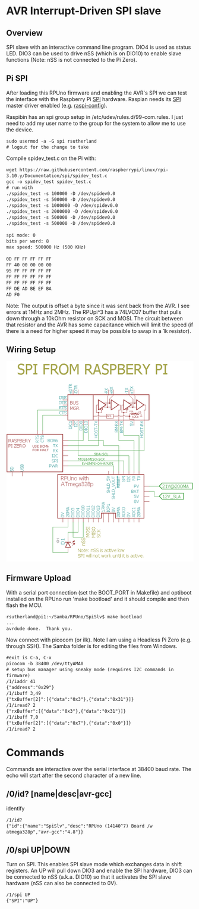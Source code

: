 # AVR  Interrupt-Driven SPI slave

## Overview

SPI slave with an interactive command line program. DIO4 is used as status LED. DIO3 can be used to drive nSS (which is on DIO10) to enable slave functions (Note: nSS is not connected to the Pi Zero).


## Pi SPI

After loading this RPUno firmware and enabling the AVR's SPI we can test the interface with the Raspberry Pi [SPI] hardware. Raspian needs its [SPI] master driver enabled (e.g. [raspi-config]).

[SPI]: https://www.raspberrypi.org/documentation/hardware/raspberrypi/spi/README.md
[raspi-config]: https://www.raspberrypi.org/documentation/configuration/raspi-config.md

Raspibin has an spi group setup in /etc/udev/rules.d/99-com.rules. I just need to add my user name to the group for the system to allow me to use the device.

``` 
sudo usermod -a -G spi rsutherland
# logout for the change to take
``` 

Compile spidev_test.c on the Pi with:

``` 
wget https://raw.githubusercontent.com/raspberrypi/linux/rpi-3.10.y/Documentation/spi/spidev_test.c
gcc -o spidev_test spidev_test.c
# run with
./spidev_test -s 100000 -D /dev/spidev0.0
./spidev_test -s 500000 -D /dev/spidev0.0
./spidev_test -s 1000000 -D /dev/spidev0.0
./spidev_test -s 2000000 -D /dev/spidev0.0
./spidev_test -s 500000 -D /dev/spidev0.0
./spidev_test -s 500000 -D /dev/spidev0.0

spi mode: 0
bits per word: 8
max speed: 500000 Hz (500 KHz)

0D FF FF FF FF FF
FF 40 00 00 00 00
95 FF FF FF FF FF
FF FF FF FF FF FF
FF FF FF FF FF FF
FF DE AD BE EF BA
AD F0
``` 

Note: The output is offset a byte since it was sent back from the AVR. I see errors at 1MHz and 2MHz. The RPUpi^3 has a 74LVC07 buffer that pulls down through a 10kOhm resistor on SCK and MOSI. The circuit between that resistor and the AVR has some capacitance which will limit the speed (if there is a need for higher speed it may be possible to swap in a 1k resistor).


## Wiring Setup

![Wiring](./Setup/SpiSlvWiring.png)


## Firmware Upload

With a serial port connection (set the BOOT_PORT in Makefile) and optiboot installed on the RPUno run 'make bootload' and it should compile and then flash the MCU.

``` 
rsutherland@pi1:~/Samba/RPUno/SpiSlv$ make bootload
...
avrdude done.  Thank you.
``` 

Now connect with picocom (or ilk). Note I am using a Headless Pi Zero (e.g. through SSH). The Samba folder is for editing the files from Windows.

``` 
#exit is C-a, C-x
picocom -b 38400 /dev/ttyAMA0
# setup bus manager using sneaky mode (requires I2C commands in firmware)
/1/iaddr 41
{"address":"0x29"}
/1/ibuff 3,49
{"txBuffer[2]":[{"data":"0x3"},{"data":"0x31"}]}
/1/iread? 2
{"rxBuffer":[{"data":"0x3"},{"data":"0x31"}]}
/1/ibuff 7,0
{"txBuffer[2]":[{"data":"0x7"},{"data":"0x0"}]}
/1/iread? 2
``` 

# Commands

Commands are interactive over the serial interface at 38400 baud rate. The echo will start after the second character of a new line. 

## /0/id? [name|desc|avr-gcc]

identify 

``` 
/1/id?
{"id":{"name":"SpiSlv","desc":"RPUno (14140^7) Board /w atmega328p","avr-gcc":"4.8"}}
``` 


## /0/spi UP|DOWN

Turn on SPI. This enables SPI slave mode which exchanges data in shift registers. An UP will pull down DIO3 and enable the SPI hardware, DIO3 can be connected to nSS (a.k.a. DIO10) so that it activates the SPI slave hardware (nSS can also be connected to 0V). 

``` 
/1/spi UP
{"SPI":"UP"}
``` 
